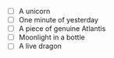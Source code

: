 - [ ] A unicorn
- [ ] One minute of yesterday
- [ ] A piece of genuine Atlantis
- [ ] Moonlight in a bottle
- [ ] A live dragon
